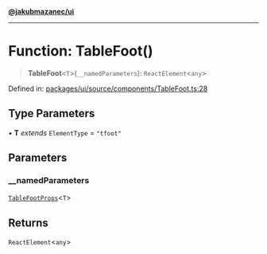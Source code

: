 [**@jakubmazanec/ui**](../README.md)

---

# Function: TableFoot()

> **TableFoot**\<`T`\>(`__namedParameters`): `ReactElement`\<`any`\>

Defined in:
[packages/ui/source/components/TableFoot.ts:28](https://github.com/jakubmazanec/tools/blob/f779e75b9ef98389e12e52575295bd1ef364daca/packages/ui/source/components/TableFoot.ts#L28)

## Type Parameters

• **T** _extends_ `ElementType` = `"tfoot"`

## Parameters

### \_\_namedParameters

[`TableFootProps`](../type-aliases/TableFootProps.md)\<`T`\>

## Returns

`ReactElement`\<`any`\>
